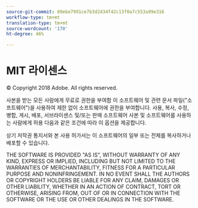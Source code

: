 ```yaml
---
source-git-commit: 89ebe7991ce7b3d2434f42c13f0a7c553a99e316
workflow-type: tm+mt
translation-type: tm+mt
source-wordcount: '170'
ht-degree: 46%

---
```

# MIT 라이센스

© Copyright 2018 Adobe. All rights reserved.

사본을 받는 모든 사람에게 무료로 권한을 부여함
이 소프트웨어 및 관련 문서 파일(&quot;소프트웨어&quot;)을 사용하여
제한 없이 소프트웨어에 권한을 부여합니다.
사용, 복사, 수정, 병합, 게시, 배포, 서브라이센스 및/또는 판매
소프트웨어 사본 및 소프트웨어를 사용하는 사람에게 허용
다음과 같은 조건에 따라 이 옵션을 제공합니다.

상기 저작권 통지서와 본 사용 허가서는
이 소프트웨어의 일부 또는 전체를 복사하거나 배포할 수 있습니다.

THE SOFTWARE IS PROVIDED &quot;AS IS&quot;, WITHOUT WARRANTY OF ANY KIND,
EXPRESS OR IMPLIED, INCLUDING BUT NOT LIMITED TO THE WARRANTIES OF
MERCHANTABILITY, FITNESS FOR A PARTICULAR PURPOSE AND
NONINFRINGEMENT. IN NO EVENT SHALL THE AUTHORS OR COPYRIGHT HOLDERS BE
LIABLE FOR ANY CLAIM, DAMAGES OR OTHER LIABILITY, WHETHER IN AN ACTION
OF CONTRACT, TORT OR OTHERWISE, ARISING FROM, OUT OF OR IN CONNECTION
WITH THE SOFTWARE OR THE USE OR OTHER DEALINGS IN THE SOFTWARE.
